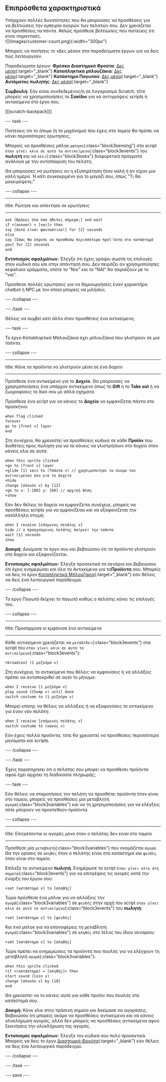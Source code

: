## Επιπρόσθετα χαρακτηριστικά

<div style="display: flex; flex-wrap: wrap">
<div style="flex-basis: 200px; flex-grow: 1; margin-right: 15px;">
Υπάρχουν πολλές δυνατότητες που θα μπορούσες να προσθέσεις για να βελτιώσεις την εμπειρία αγορών των πελατών σου. Δεν χρειάζεται να προσθέσεις τα πάντα. Απλώς πρόσθεσε βελτιώσεις που πιστεύεις ότι είναι σημαντικές.

</div>
<div>
![](images/customer-count.png){:width="300px"}
</div>
</div>

Μπορείς να πατήσεις το «Δες μέσα» στα παραδείγματα έργων για να δεις πώς λειτουργούν.

Παραδείγματα έργων: **Φρέσκα Διαστημικά Φρούτα**: [Δες μέσα](https://scratch.mit.edu/projects/707264633/editor){:target="_blank"}
**Καταπληκτικά μπλουζάκια**: [Δες μέσα](https://scratch.mit.edu/projects/707261374/editor){:target="_blank"}
**Κατάστημα Παγωτού**: [Δες μέσα](https://scratch.mit.edu/projects/707265403/editor){:target="_blank"}
**Αυτόματος πωλητής**: [Δες μέσα](https://scratch.mit.edu/projects/707265597/editor){:target="_blank"}

**Συμβουλή:** Εάν είσαι συνδεδεμένος/η σε λογαριασμό Scratch, τότε μπορείς να χρησιμοποιήσεις το **Σακίδιο** για να αντιγράψεις scripts ή αντικείμενα στο έργο σου.

[[[scratch-backpack]]]

--- task ---

Πιστεύεις ότι το άτομο (ή το μηχάνημα) που έχεις στο ταμείο θα πρέπει να κάνει περισσότερες ερωτήσεις;

Μπορείς να προσθέσεις μπλοκ `ρώτησε`{:class="block3sensing"} στο script `όταν γίνει κλικ σε αυτό το αντικείμενο`{:class="block3events"} του **πωλητή** και να `λέει`{:class="block3looks"} διαφορετικά πράγματα ανάλογα με την ανταπόκριση του πελάτη.

Θα μπορούσες να ρωτήσεις αν η εξυπηρέτηση ήταν καλή ή αν είχαν μια καλή ημέρα. Ή κάτι συγκεκριμένο για το μαγαζί σου, όπως "Τι θα μαγειρέψετε;"

--- collapse ---

---

title: Ρώτησε και απάντησε σε ερωτήσεις

---

```blocks3
ask [Βρήκες όλα όσα ήθελες σήμερα;] and wait
if <(answer) = [ναι]> then
say [Αυτό είναι φανταστικό!] for [2] seconds
else
say [Ίσως θα έπρεπε να προσθέσω περισσότερα προϊ'όντα στο κατάστημά μου] for [2] seconds
end
```

**Εντοπισμός σφαλμάτων:** Έλεγξε ότι έχεις γράψει σωστά τις επιλογές στον κώδικά σου και στην απάντησή σου. Δεν πειράζει αν χρησιμοποίησες κεφαλαία γράμματα, οπότε το "Ναι" και το "ΝΑΙ" θα ταιριάζουν με το "ναι".

Πρόσθεσε πολλές ερωτήσεις για να δημιουργήσεις έναν χαρακτήρα chatbot ή NPC με τον οποίο μπορείς να μιλήσεις.

--- /collapse ---

--- /task ---

Θέλεις να συμβεί κάτι άλλο όταν προσθέτεις ένα αντικείμενο;

--- task ---

Το έργο Καταπληκτικά Μπλουζάκια έχει μπλουζάκια που γλιστρούν σε μια τσάντα.

--- collapse ---

---

title: Κάνε τα προϊόντα να γλιστρούν μέσα σε ένα δοχείο

---

Πρόσθεσε ένα αντικείμενο για το **Δοχείο**. Θα μπορούσες να χρησιμοποιήσεις ένα υπάρχον αντικείμενο όπως το **Gift** ή το **Take out** ή να ζωγραφίσεις το δικό σου με απλά σχήματα.

Πρόσθεσε ένα script για να κάνεις το **Δοχείο** να εμφανίζεται πάντα στο προσκήνιο:

```blocks3
when flag clicked
forever
go to [front v] layer
end
```

Στη συνέχεια, θα χρειαστεί να προσθέσεις κώδικα σε κάθε **Προϊόν** που διαθέτεις προς πώληση για να τα κάνεις να γλιστρήσουν στο δοχείο όταν κάνεις κλικ σε αυτά:

```blocks3
when this sprite clicked
+go to [front v] layer
+glide [1] secs to (Τσάντα v) // χρησιμοποίησε το όνομα του αντικειμένου σου για το Δοχείο
+hide
change [σύνολο v] by [12]
+go to x: [-180] y: [68] // αρχική θέση
+show
```

Εάν δεν θέλεις το δοχείο να εμφανίζεται συνέχεια, μπορείς να προσθέσεις scripts για να εμφανίζεται και να εξαφανίζεται την κατάλληλη στιγμή:

```blocks3
when I receive [επόμενος πελάτης v]
hide // ο προηγούμενος πελάτης παίρνει την τσάντα
wait [1] seconds
show
```

**Δοκιμή:** Δοκίμασε το έργο σου και βεβαιώσου ότι τα προϊόντα γλιστρούν στο δοχείο και εξαφανίζονται.

**Εντοπισμός σφαλμάτων:** Έλεγξε προσεκτικά τα σενάρια και βεβαιώσου ότι έχεις ενημερώσει και όλα τα Αντικείμενα για τα**Προϊόντα** σου. Μπορείς να δεις το έργο [Καταπληκτικά Μπλουζάκια](https://scratch.mit.edu/projects/707261374/editor){:target="_blank"} εάν θέλεις να δεις ένα λειτουργικό παράδειγμα.

--- /collapse ---

Το έργο Παγωτό δείχνει το παγωτό καθώς ο πελάτης κάνει τις επιλογές του.

--- collapse ---

---

title: Προσάρμοσε κι εμφάνισε ένα αντικείμενο

---

Κάθε αντικείμενο χρειάζεται να `μεταδίδει`{:class="block3events"} στα script του `όταν γίνει κλικ σε αυτό το αντικείμενο`{:class="block3events"}:

```blocks3
+broadcast (1 μεζούρα v)
```

Στη συνέχεια, το αντικείμενο που θέλεις να εμφανίσεις ή να αλλάξεις πρέπει να ανταποκριθεί σε αυτό το μήνυμα:

```blocks3
when I receive [1 μεζούρα v]
play sound (Chomp v) until done
switch costume to (1 μεζούρα v)
```

Μπορεί επίσης να θέλεις να αλλάξεις ή να εξαφανίσεις το αντικείμενο για έναν νέο πελάτη:

```blocks3
when I receive [επόμενος πελάτης v]
switch costume to (κώνος v)
```

Εάν έχεις πολλά προϊόντα, τότε θα χρειαστεί να προσθέσεις περισσότερα μηνύματα και scripts.

--- /collapse ---

--- /task ---

Έχεις παρατηρήσει ότι ο πελάτης σου μπορεί να προσθέσει προϊόντα αφού έχει αρχίσει τη διαδικασία πληρωμής;

--- task ---

Εάν θέλεις να σταματήσεις τον πελάτη να προσθέτει προϊόντα όταν είναι στο ταμείο, μπορείς να προσθέσεις μια μεταβλητή `αγορά`{:class="block3variables"} και να τη χρησιμοποιήσεις για να ελέγξεις πότε μπορούν να προστεθούν προϊόντα.

--- collapse ---

---
title: Επιτρέπονται οι αγορές μόνο όταν ο πελάτης δεν είναι στο ταμείο

---

Πρόσθεσε μία `μεταβλητή`{:class="block3variables"} που ονομάζεται `αγορά`. Θα την ορίσεις σε `αληθές` όταν ο πελάτης είναι στο κατάστημα και `ψευδές` όταν είναι στο ταμείο.

Επίλεξε το αντικείμενο **πωλητή**. Ενημέρωσε το script `όταν γίνει κλικ στη σημαία`{:class="block3events"} για να επιτρέψεις τις αγορές κατά την έναρξη του έργου σου:

```blocks3
+set [κατάστημα v] to [αληθής]
```

Τώρα πρόσθεσε ένα μπλοκ για να αλλάξεις την `αγορά`{:class="block3variables"} σε `ψευδές` στην αρχή του script `όταν γίνει κλικ σε αυτό το αντικείμενο`{:class="block3events"} του **πωλητή**:

```blocks3 
+set [κατάστημα v] to [ψευδές]
```

Και ένα μπλοκ για να επαναφέρεις τη μεταβλητή `αγορά`{:class="block3variables"} σε `αληθές` στο τέλος του ίδιου σεναρίου:

```blocks3 
+set [κατάστημα v] to [αληθής]
```

Τώρα πρέπει να ενημερώσεις τα προϊόντα που πουλάς για να ελέγχουν τη μεταβλητή `αγορά`{:class="block3variables"}:

```blocks3
when this sprite clicked
+if <(κατάστημα) = [αληθής]> then
start sound (Coin v)
change [σύνολο v] by [10]
end
```

Θα χρειαστεί να το κάνεις αυτό για κάθε προϊόν που πουλάς στο κατάστημά σου.

**Δοκιμή:** Κάνε κλικ στην πράσινη σημαία και δοκίμασε να αγοράσεις. Βεβαιώσου ότι μπορείς ακόμα να προσθέσεις αντικείμενα και να κάνεις ολοκλήρωση αγοράς, αλλά δεν μπορείς να προσθέσεις αντικείμενα αφού ξεκινήσεις την ολοκλήρωση της αγοράς.

**Εντοπισμός σφαλμάτων:** Έλεγξε τον κώδικά σου πολύ προσεκτικά. Μπορείς να δεις το έργο [Διαστημικά Φρούτα](https://scratch.mit.edu/projects/707264633/editor){:target="_blank"} εάν θέλεις να δεις ένα λειτουργικό παράδειγμα.

--- /collapse ---

--- /task ---

--- save ---

